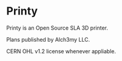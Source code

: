 # Printy

Printy is an Open Source SLA 3D printer. 

Plans published by Alch3my LLC.

CERN OHL v1.2 license whenever appliable.
